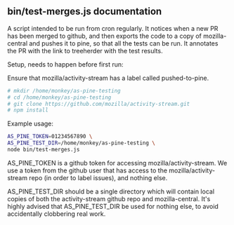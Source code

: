 ## bin/test-merges.js documentation

A script intended to be run from cron regularly.  It notices when a
new PR has been merged to github, and then exports the code to a copy of mozilla-central and pushes it to pine, so that all the tests can be run.  It annotates the PR with the link to treeherder with the test results.

Setup, needs to happen before first run:

Ensure that mozilla/activity-stream has a label called pushed-to-pine.

```bash
# mkdir /home/monkey/as-pine-testing
# cd /home/monkey/as-pine-testing
# git clone https://github.com/mozilla/activity-stream.git
# npm install
```

Example usage:

```bash
AS_PINE_TOKEN=01234567890 \
AS_PINE_TEST_DIR=/home/monkey/as-pine-testing \
node bin/test-merges.js
```

AS_PINE_TOKEN is a github token for accessing mozilla/activity-stream.
We use a token from the github user that has access to the mozilla/activity-stream repo (in order to label issues), and nothing else.

AS_PINE_TEST_DIR should be a single directory which will contain local copies of both the activity-stream github repo and mozilla-central.  It's highly advised that AS_PINE_TEST_DIR be used for nothing else, to avoid accidentally clobbering real work.

